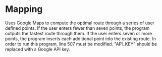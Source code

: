 # Mapping
Uses Google Maps to compute the optimal route through a series of user defined points. If the user enters fewer than seven points, the program outputs the fastest route through them. If the user enters seven or more points, the program inserts each additional point into the existing route. In order to run this program, line 507 must be modified. "API_KEY" should be replaced with a Google API key.
